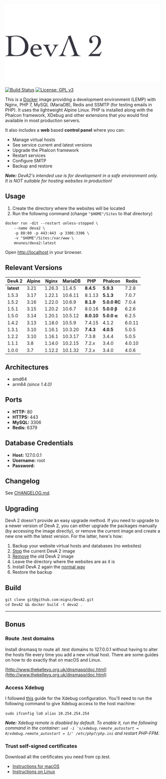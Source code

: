 ![DevA2](https://raw.githubusercontent.com/mignz/DevA2/master/deva.png)

[![Build Status](https://travis-ci.org/mignz/DevA2.svg?branch=master)](https://travis-ci.org/mignz/DevA2)
[![License: GPL v3](https://img.shields.io/badge/License-GPL%20v3-blue.svg)](https://www.gnu.org/licenses/gpl-3.0)

This is a [Docker](https://www.docker.com/) image providing a development environment (LEMP) with Nginx, PHP 7, MySQL (MariaDB), Redis and SSMTP (for testing emails in PHP). It uses the lightweight Alpine Linux. PHP is installed along with the Phalcon framework, XDebug and other extensions that you would find available in most production servers.

It also includes a **web** based **control panel** where you can:

- Manage virtual hosts
- See service current and latest versions
- Upgrade the Phalcon framework
- Restart services
- Configure SMTP
- Backup and restore

_**Note:** DevA2's intended use is for development in a safe environment only. It is NOT suitable for hosting websites in production!_

## Usage

1. Create the directory where the websites will be located
1. Run the following command (change `"$HOME"/Sites` to that directory)

```shell
docker run -dit --restart unless-stopped \
    --name deva2 \
    -p 80:80 -p 443:443 -p 3306:3306 \
    -v "$HOME"/Sites:/var/www \
    mnunes/deva2:latest
```

Open [http://localhost](http://localhost) in your browser.

## Relevant Versions

|   DevA 2   | Alpine |  Nginx  | MariaDB |  PHP       | Phalcon      | Redis  |
|------------|--------|---------|---------|------------|--------------|--------|
| **latest** | 3.21   | 1.26.3  | 11.4.5  | **8.4.5**  | **5.9.3**    | 7.2.8  |
| 1.5.3      | 3.17   | 1.22.1  | 10.6.11 | 8.1.13     | **5.1.3**    | 7.0.7  |
| 1.5.2      | 3.16   | 1.22.0  | 10.6.9  | **8.1.9**  | **5.0.0 RC** | 7.0.4  |
| 1.5.1      | 3.15   | 1.20.2  | 10.6.7  | 8.0.16     | **5.0.0 β**  | 6.2.6  |
| 1.5.0      | 3.14   | 1.20.1  | 10.5.12 | **8.0.10** | **5.0.0 α**  | 6.2.5  |
| 1.4.2      | 3.13   | 1.18.0  | 10.5.9  | 7.4.15     | 4.1.2        | 6.0.11 |
| 1.3.1      | 3.10   | 1.16.1  | 10.3.20 | **7.4.3**  | **4.0.5**    | 5.0.5  |
| 1.2.2      | 3.10   | 1.16.1  | 10.3.17 | 7.3.8      | 3.4.4        | 5.0.5  |
| 1.1.1      | 3.8    | 1.14.0  | 10.2.15 | 7.2.x      | 3.4.0        | 4.0.10 |
| 1.0.0      | 3.7    | 1.12.2  | 10.1.32 | 7.2.x      | 3.4.0        | 4.0.6  |

## Architectures

- amd64
- arm64 *(since 1.4.0)*

## Ports

- **HTTP:** 80
- **HTTPS:** 443
- **MySQL:** 3306
- **Redis:** 6379

## Database Credentials

- **Host:** 127.0.0.1
- **Username:** root
- **Password:**

## Changelog

See [CHANGELOG.md](https://github.com/mignz/DevA2/blob/master/CHANGELOG.md).

## Upgrading

DevA 2 doesn't provide an easy upgrade method. If you need to upgrade to a newer version of DevA 2, you can either upgrade the packages manually (by accessing the image directly), or remove the current image and create a new one with the latest version. For the latter, here's how:

1. Backup your website virtual hosts and databases (no websites)
1. [Stop] the current DevA 2 image
1. [Remove] the old DevA 2 image
1. Leave the directory where the websites are as it is
1. Install DevA 2 again the [normal way]
1. Restore the backup

[Stop]: (https://docs.docker.com/engine/reference/commandline/stop/)
[Remove]: https://docs.docker.com/engine/reference/commandline/rm/
[normal way]: https://github.com/mignz/DevA2/blob/master/README.md#usage

## Build

```shell
git clone git@github.com:mignz/DevA2.git
cd DevA2 && docker build -t deva2 .
```

---

## Bonus

### Route .test domains

Install dnsmasq to route all .test domains to 127.0.0.1 without having to alter the hosts file every time you add a new virtual host. There are some guides on how to do exactly that on macOS and Linux.

[http://www.thekelleys.org.uk/dnsmasq/doc.html](http://www.thekelleys.org.uk/dnsmasq/doc.html)

### Access Xdebug

I followed [this](https://grzegorowski.com/docker-with-xdebug-and-vdebug/) guide for the Xdebug configuration. You'll need to run the following command to give Xdebug access to the host machine:

`sudo ifconfig lo0 alias 10.254.254.254`

_**Note:** Xdebug remote is disabled by default. To enable it, run the following command in the container: `sed -i 's/xdebug.remote_autostart = 0/xdebug.remote_autostart = 1/' /etc/php7/php.ini` and restart PHP-FPM._

### Trust self-signed certificates

Download all the certificates you need from cp.test.

- [Instructions for macOS](https://tosbourn.com/getting-os-x-to-trust-self-signed-ssl-certificates/)
- [Instructions on Linux](https://unix.stackexchange.com/a/90607)
